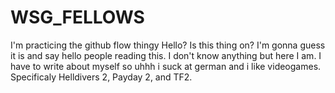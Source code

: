 # WSG_FELLOWS
I'm practicing the github flow thingy
Hello? Is this thing on? I'm gonna guess it is and say hello people reading this. I don't know anything but here I am. I have to write about myself so uhhh i suck at german and i like videogames. Specificaly Helldivers 2, Payday 2, and TF2.
